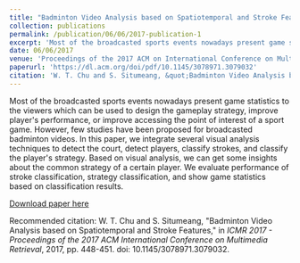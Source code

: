 ```yaml
---
title: "Badminton Video Analysis based on Spatiotemporal and Stroke Features"
collection: publications
permalink: /publication/06/06/2017-publication-1
excerpt: 'Most of the broadcasted sports events nowadays present game statistics to the viewers which can be used to design the gameplay strategy, improve player&apos;s performance, or improve accessing the point of interest of a sport game. However, few studies have been proposed for broadcasted badminton videos. In this paper, we integrate several visual analysis techniques to detect the court, detect players, classify strokes, and classify the player&apos;s strategy. Based on visual analysis, we can get some insights about the common strategy of a certain player. We evaluate performance of stroke classification, strategy classification, and show game statistics based on classification results.'
date: 06/06/2017
venue: 'Proceedings of the 2017 ACM on International Conference on Multimedia Retrieval'
paperurl: 'https://dl.acm.org/doi/pdf/10.1145/3078971.3079032'
citation: 'W. T. Chu and S. Situmeang, &quot;Badminton Video Analysis based on Spatiotemporal and Stroke Features,&quot; in <i>ICMR 2017 - Proceedings of the 2017 ACM International Conference on Multimedia Retrieval</i>, 2017, pp. 448-451. doi: 10.1145/3078971.3079032.'
---
```

Most of the broadcasted sports events nowadays present game statistics to the viewers which can be used to design the gameplay strategy, improve player&apos;s performance, or improve accessing the point of interest of a sport game. However, few studies have been proposed for broadcasted badminton videos. In this paper, we integrate several visual analysis techniques to detect the court, detect players, classify strokes, and classify the player&apos;s strategy. Based on visual analysis, we can get some insights about the common strategy of a certain player. We evaluate performance of stroke classification, strategy classification, and show game statistics based on classification results.

[Download paper here](https://dl.acm.org/doi/pdf/10.1145/3078971.3079032)

Recommended citation: W. T. Chu and S. Situmeang, "Badminton Video Analysis based on Spatiotemporal and Stroke Features," in <i>ICMR 2017 - Proceedings of the 2017 ACM International Conference on Multimedia Retrieval</i>, 2017, pp. 448-451. doi: 10.1145/3078971.3079032.